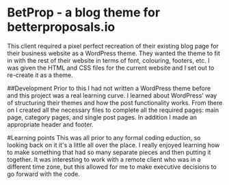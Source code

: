 # BetProp - a blog theme for betterproposals.io
This client required a pixel perfect recreation of their existing blog page for their business website as a WordPress theme. They wanted the theme to fit in with the rest of their website in terms of font, colouring, footers, etc. I was given the HTML and CSS files for the current website and I set out to re-create it as a theme.

##Development
Prior to this I had not written a WordPress theme before and this project was a real learning curve. I learned about WordPress' way of structuring their themes and how the post functionality works. From there on I created all the necessary files to complete all the required pages: main page, category pages, and single post pages. In addition I made an appropriate header and footer.

#Learning points
This was all prior to any formal coding eduction, so looking back on it it's a little all over the place. I really enjoyed learning how to make something that had so many separate pieces and then putting it together. It was interesting to work with a remote client who was in a different time zone, but this allowed for me to make executive decisions to go forward with the code.
